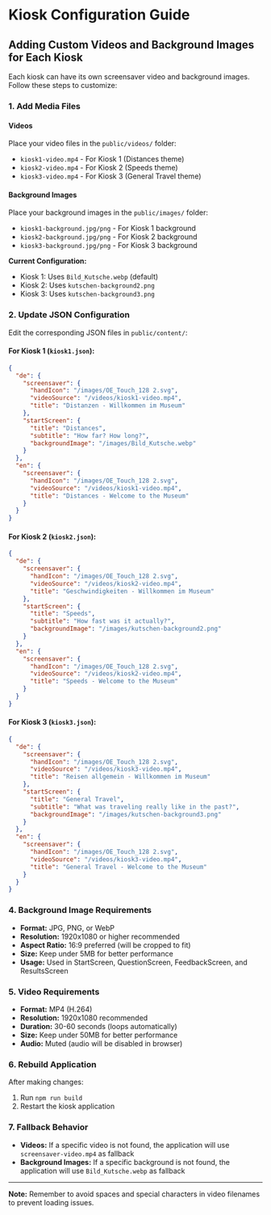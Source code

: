 # Kiosk Configuration Guide

## Adding Custom Videos and Background Images for Each Kiosk

Each kiosk can have its own screensaver video and background images. Follow these steps to customize:

### 1. Add Media Files

#### Videos
Place your video files in the `public/videos/` folder:
- `kiosk1-video.mp4` - For Kiosk 1 (Distances theme)
- `kiosk2-video.mp4` - For Kiosk 2 (Speeds theme)  
- `kiosk3-video.mp4` - For Kiosk 3 (General Travel theme)

#### Background Images
Place your background images in the `public/images/` folder:
- `kiosk1-background.jpg/png` - For Kiosk 1 background
- `kiosk2-background.jpg/png` - For Kiosk 2 background
- `kiosk3-background.jpg/png` - For Kiosk 3 background

**Current Configuration:**
- Kiosk 1: Uses `Bild_Kutsche.webp` (default)
- Kiosk 2: Uses `kutschen-background2.png`
- Kiosk 3: Uses `kutschen-background3.png`

### 2. Update JSON Configuration

Edit the corresponding JSON files in `public/content/`:

#### For Kiosk 1 (`kiosk1.json`):
```json
{
  "de": {
    "screensaver": {
      "handIcon": "/images/OE_Touch_128 2.svg",
      "videoSource": "/videos/kiosk1-video.mp4",
      "title": "Distanzen - Willkommen im Museum"
    },
    "startScreen": {
      "title": "Distances",
      "subtitle": "How far? How long?",
      "backgroundImage": "/images/Bild_Kutsche.webp"
    }
  },
  "en": {
    "screensaver": {
      "handIcon": "/images/OE_Touch_128 2.svg",
      "videoSource": "/videos/kiosk1-video.mp4",
      "title": "Distances - Welcome to the Museum"
    }
  }
}
```

#### For Kiosk 2 (`kiosk2.json`):
```json
{
  "de": {
    "screensaver": {
      "handIcon": "/images/OE_Touch_128 2.svg",
      "videoSource": "/videos/kiosk2-video.mp4",
      "title": "Geschwindigkeiten - Willkommen im Museum"
    },
    "startScreen": {
      "title": "Speeds",
      "subtitle": "How fast was it actually?",
      "backgroundImage": "/images/kutschen-background2.png"
    }
  },
  "en": {
    "screensaver": {
      "handIcon": "/images/OE_Touch_128 2.svg",
      "videoSource": "/videos/kiosk2-video.mp4",
      "title": "Speeds - Welcome to the Museum"
    }
  }
}
```

#### For Kiosk 3 (`kiosk3.json`):
```json
{
  "de": {
    "screensaver": {
      "handIcon": "/images/OE_Touch_128 2.svg",
      "videoSource": "/videos/kiosk3-video.mp4",
      "title": "Reisen allgemein - Willkommen im Museum"
    },
    "startScreen": {
      "title": "General Travel",
      "subtitle": "What was traveling really like in the past?",
      "backgroundImage": "/images/kutschen-background3.png"
    }
  },
  "en": {
    "screensaver": {
      "handIcon": "/images/OE_Touch_128 2.svg",
      "videoSource": "/videos/kiosk3-video.mp4",
      "title": "General Travel - Welcome to the Museum"
    }
  }
}
```

### 4. Background Image Requirements

- **Format:** JPG, PNG, or WebP
- **Resolution:** 1920x1080 or higher recommended
- **Aspect Ratio:** 16:9 preferred (will be cropped to fit)
- **Size:** Keep under 5MB for better performance
- **Usage:** Used in StartScreen, QuestionScreen, FeedbackScreen, and ResultsScreen

### 5. Video Requirements

- **Format:** MP4 (H.264)
- **Resolution:** 1920x1080 recommended
- **Duration:** 30-60 seconds (loops automatically)
- **Size:** Keep under 50MB for better performance
- **Audio:** Muted (audio will be disabled in browser)

### 6. Rebuild Application

After making changes:
1. Run `npm run build`
2. Restart the kiosk application

### 7. Fallback Behavior

- **Videos:** If a specific video is not found, the application will use `screensaver-video.mp4` as fallback
- **Background Images:** If a specific background is not found, the application will use `Bild_Kutsche.webp` as fallback

---
**Note:** Remember to avoid spaces and special characters in video filenames to prevent loading issues.
